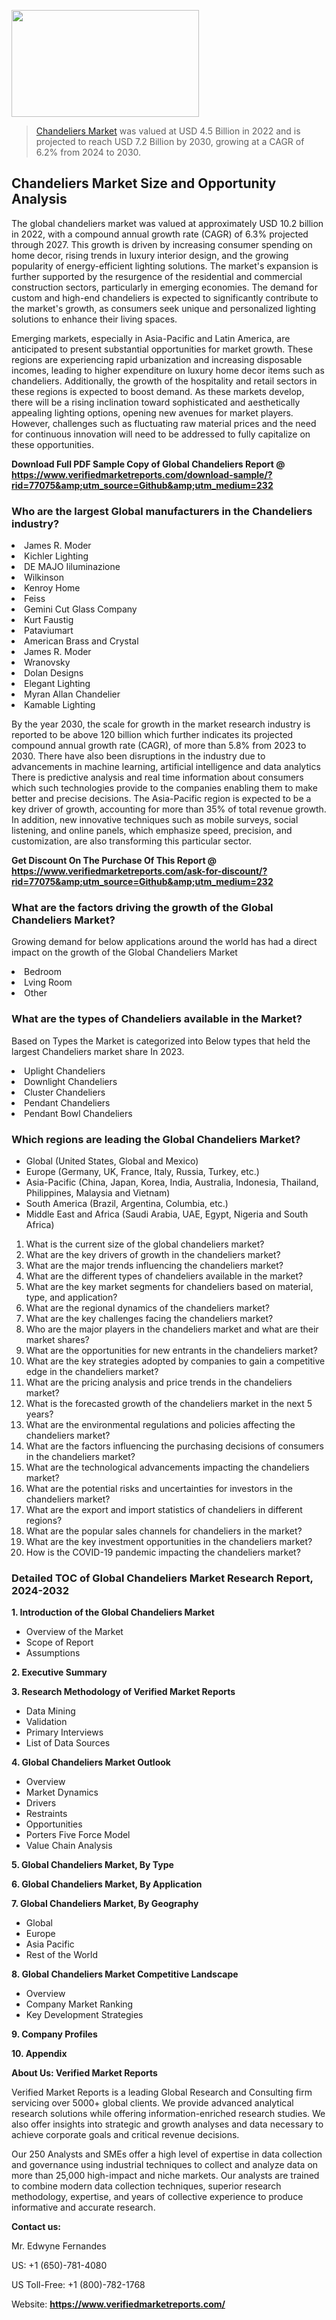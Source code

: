 
<img src="https://ffe5etoiles.com/wp-content/uploads/2024/12/MST1-300x171.png" alt="" width="300" height="171" class="alignnone size-medium wp-image-20088" /><blockquote><p><p><a href="https://www.verifiedmarketreports.com/download-sample/?rid=77075&utm_source=Github&utm_medium=232" target="_blank">Chandeliers Market</a> was valued at USD 4.5 Billion in 2022 and is projected to reach USD 7.2 Billion by 2030, growing at a CAGR of 6.2% from 2024 to 2030.</p></blockquote><p><h2>Chandeliers Market Size and Opportunity Analysis</h2><p>The global chandeliers market was valued at approximately USD 10.2 billion in 2022, with a compound annual growth rate (CAGR) of 6.3% projected through 2027. This growth is driven by increasing consumer spending on home decor, rising trends in luxury interior design, and the growing popularity of energy-efficient lighting solutions. The market's expansion is further supported by the resurgence of the residential and commercial construction sectors, particularly in emerging economies. The demand for custom and high-end chandeliers is expected to significantly contribute to the market's growth, as consumers seek unique and personalized lighting solutions to enhance their living spaces.</p><p>Emerging markets, especially in Asia-Pacific and Latin America, are anticipated to present substantial opportunities for market growth. These regions are experiencing rapid urbanization and increasing disposable incomes, leading to higher expenditure on luxury home decor items such as chandeliers. Additionally, the growth of the hospitality and retail sectors in these regions is expected to boost demand. As these markets develop, there will be a rising inclination toward sophisticated and aesthetically appealing lighting options, opening new avenues for market players. However, challenges such as fluctuating raw material prices and the need for continuous innovation will need to be addressed to fully capitalize on these opportunities.</p></p><p class=""><strong>Download Full PDF Sample Copy of Global Chandeliers Report @ <a href="https://www.verifiedmarketreports.com/download-sample/?rid=77075&amp;utm_source=Github&amp;utm_medium=232" target="_blank">https://www.verifiedmarketreports.com/download-sample/?rid=77075&amp;utm_source=Github&amp;utm_medium=232</a></strong></p><h3 id="" class="">Who are the largest Global manufacturers in the Chandeliers industry?</h3><p><li>James R. Moder</li><li> Kichler Lighting</li><li> DE MAJO Iiluminazione</li><li> Wilkinson</li><li> Kenroy Home</li><li> Feiss</li><li> Gemini Cut Glass Company</li><li> Kurt Faustig</li><li> Pataviumart</li><li> American Brass and Crystal</li><li> James R. Moder</li><li> Wranovsky</li><li> Dolan Designs</li><li> Elegant Lighting</li><li> Myran Allan Chandelier</li><li> Kamable Lighting</li></p><div class=""><div class="" dir="" data-message-author-role="" data-message-id="" data-message-model-slug=""><div class=""><div class=""><div class=""><div class="" dir="" data-message-author-role="" data-message-id="" data-message-model-slug=""><div class=""><div class=""><p>By the year 2030, the scale for growth in the market research industry is reported to be above 120 billion which further indicates its projected compound annual growth rate (CAGR), of more than 5.8% from 2023 to 2030. There have also been disruptions in the industry due to advancements in machine learning, artificial intelligence and data analytics There is predictive analysis and real time information about consumers which such technologies provide to the companies enabling them to make better and precise decisions. The Asia-Pacific region is expected to be a key driver of growth, accounting for more than 35% of total revenue growth. In addition, new innovative techniques such as mobile surveys, social listening, and online panels, which emphasize speed, precision, and customization, are also transforming this particular sector.</p><p><strong>Get Discount On The Purchase Of This Report @&nbsp; <a href="https://www.verifiedmarketreports.com/ask-for-discount/?rid=77075&amp;utm_source=Github&amp;utm_medium=232" target="_blank">https://www.verifiedmarketreports.com/ask-for-discount/?rid=77075&amp;utm_source=Github&amp;utm_medium=232</a></strong></p></div></div></div></div></div></div></div></div><h3 id="" class="">What are the factors driving the growth of the Global Chandeliers Market?</h3><p id="" class="">Growing demand for below applications around the world has had a direct impact on the growth of the Global Chandeliers Market</p><p id="" class=""><li>Bedroom</li><li> Lving Room</li><li> Other</li></p><h3 id="" class="">What are the types of Chandeliers available in the Market?</h3><p id="" class="">Based on Types the Market is categorized into Below types that held the largest Chandeliers market share In 2023.</p><p id="" class=""><li>Uplight Chandeliers</li><li> Downlight Chandeliers</li><li> Cluster Chandeliers</li><li> Pendant Chandeliers</li><li> Pendant Bowl Chandeliers</li></p><h3 id="" class="">Which regions are leading the Global Chandeliers Market?</h3><ul><li>Global (United States, Global and Mexico)</li><li>Europe (Germany, UK, France, Italy, Russia, Turkey, etc.)</li><li>Asia-Pacific (China, Japan, Korea, India, Australia, Indonesia, Thailand, Philippines, Malaysia and Vietnam)</li><li>South America (Brazil, Argentina, Columbia, etc.)</li><li>Middle East and Africa (Saudi Arabia, UAE, Egypt, Nigeria and South Africa)</li></ul><p><ol> <li>What is the current size of the global chandeliers market?</li> <li>What are the key drivers of growth in the chandeliers market?</li> <li>What are the major trends influencing the chandeliers market?</li> <li>What are the different types of chandeliers available in the market?</li> <li>What are the key market segments for chandeliers based on material, type, and application?</li> <li>What are the regional dynamics of the chandeliers market?</li> <li>What are the key challenges facing the chandeliers market?</li> <li>Who are the major players in the chandeliers market and what are their market shares?</li> <li>What are the opportunities for new entrants in the chandeliers market?</li> <li>What are the key strategies adopted by companies to gain a competitive edge in the chandeliers market?</li> <li>What are the pricing analysis and price trends in the chandeliers market?</li> <li>What is the forecasted growth of the chandeliers market in the next 5 years?</li> <li>What are the environmental regulations and policies affecting the chandeliers market?</li> <li>What are the factors influencing the purchasing decisions of consumers in the chandeliers market?</li> <li>What are the technological advancements impacting the chandeliers market?</li> <li>What are the potential risks and uncertainties for investors in the chandeliers market?</li> <li>What are the export and import statistics of chandeliers in different regions?</li> <li>What are the popular sales channels for chandeliers in the market?</li> <li>What are the key investment opportunities in the chandeliers market?</li> <li>How is the COVID-19 pandemic impacting the chandeliers market?</li></ol></p><h3 id="" class="">Detailed TOC of Global Chandeliers Market Research Report, 2024-2032</h3><p id="" class=""><strong>1. Introduction of the Global Chandeliers Market</strong></p><ul><li>Overview of the Market</li><li>Scope of Report</li><li>Assumptions</li></ul><p id="" class=""><strong>2. Executive Summary</strong></p><p id="" class=""><strong>3. Research Methodology of&nbsp;Verified Market Reports</strong></p><ul><li>Data Mining</li><li>Validation</li><li>Primary Interviews</li><li>List of Data Sources</li></ul><p id="" class=""><strong>4. Global Chandeliers Market Outlook</strong></p><ul><li>Overview</li><li>Market Dynamics</li><li>Drivers</li><li>Restraints</li><li>Opportunities</li><li>Porters Five Force Model</li><li>Value Chain Analysis</li></ul><p id="" class=""><strong>5. Global Chandeliers Market, By&nbsp;Type</strong></p><p id="" class=""><strong>6. Global Chandeliers Market, By Application</strong></p><p id="" class=""><strong>7. Global Chandeliers Market, By Geography</strong></p><ul><li>Global</li><li>Europe</li><li>Asia Pacific</li><li>Rest of the World</li></ul><p id="" class=""><strong>8. Global Chandeliers Market Competitive Landscape</strong></p><ul><li>Overview</li><li>Company Market Ranking</li><li>Key Development Strategies</li></ul><p id="" class=""><strong>9. Company Profiles</strong></p><p id="" class=""><strong>10. Appendix</strong></p><p id="" class=""><strong>About Us: Verified Market Reports</strong></p><p id="" class="">Verified Market Reports is a leading Global Research and Consulting firm servicing over 5000+ global clients. We provide advanced analytical research solutions while offering information-enriched research studies. We also offer insights into strategic and growth analyses and data necessary to achieve corporate goals and critical revenue decisions.</p><p id="" class="">Our 250 Analysts and SMEs offer a high level of expertise in data collection and governance using industrial techniques to collect and analyze data on more than 25,000 high-impact and niche markets. Our analysts are trained to combine modern data collection techniques, superior research methodology, expertise, and years of collective experience to produce informative and accurate research.</p><p id="" class=""><strong>Contact us:</strong></p><p id="" class="">Mr. Edwyne Fernandes</p><p id="" class="">US: +1 (650)-781-4080</p><p id="" class="">US Toll-Free: +1 (800)-782-1768</p><p id="" class="">Website: <a target="" data-test-app-aware-link=""><strong>https://www.verifiedmarketreports.com/</strong></a></p>
